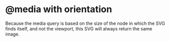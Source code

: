 <h1>@media with orientation</h1>

Because the media query is based on the size of the node in which the SVG finds itself, and not the viewport, this SVG will always return the same image.
